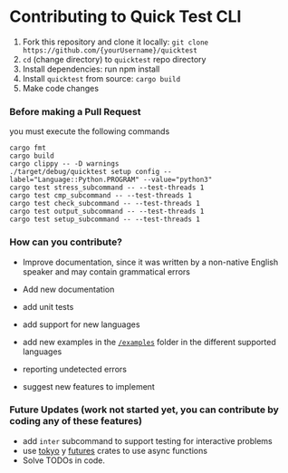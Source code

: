 # Contributing to Quick Test CLI

1. Fork this repository and clone it locally: `git clone https://github.com/{yourUsername}/quicktest`
2. `cd` (change directory) to `quicktest` repo directory
3. Install dependencies: run npm install
4. Install `quicktest` from source: `cargo build`
5. Make code changes

### Before making a Pull Request

you must execute the following commands

```shell
cargo fmt
cargo build
cargo clippy -- -D warnings
./target/debug/quicktest setup config --label="Language::Python.PROGRAM" --value="python3"
cargo test stress_subcommand -- --test-threads 1
cargo test cmp_subcommand -- --test-threads 1
cargo test check_subcommand -- --test-threads 1
cargo test output_subcommand -- --test-threads 1
cargo test setup_subcommand -- --test-threads 1
```

### How can you contribute?

- Improve documentation, since it was written by a non-native English speaker and may contain grammatical errors

- Add new documentation

- add unit tests

- add support for new languages

- add new examples in the [`/examples`](https://github.com/LuisMBaezCo/quicktest/tree/main/examples) folder in the different supported languages

- reporting undetected errors

- suggest new features to implement

### Future Updates (work not started yet, you can contribute by coding any of these features)

- add `inter` subcommand to support testing for interactive problems
- use [tokyo](https://crates.io/crates/tokio) y [futures](https://crates.io/crates/futures) crates to use async functions
- Solve TODOs in code.